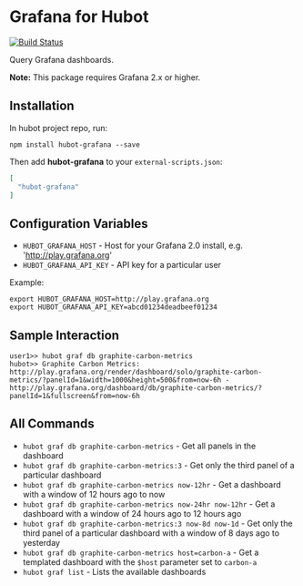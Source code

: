 # Grafana for Hubot

[![Build Status](https://travis-ci.org/stephenyeargin/hubot-grafana.png)](https://travis-ci.org/stephenyeargin/hubot-grafana)

Query Grafana dashboards.

**Note:** This package requires Grafana 2.x or higher.

## Installation

In hubot project repo, run:

`npm install hubot-grafana --save`

Then add **hubot-grafana** to your `external-scripts.json`:

```json
[
  "hubot-grafana"
]
```

## Configuration Variables

- `HUBOT_GRAFANA_HOST` - Host for your Grafana 2.0 install, e.g. 'http://play.grafana.org'
- `HUBOT_GRAFANA_API_KEY` - API key for a particular user

Example:

```
export HUBOT_GRAFANA_HOST=http://play.grafana.org
export HUBOT_GRAFANA_API_KEY=abcd01234deadbeef01234
```

## Sample Interaction

```
user1>> hubot graf db graphite-carbon-metrics
hubot>> Graphite Carbon Metrics: http://play.grafana.org/render/dashboard/solo/graphite-carbon-metrics/?panelId=1&width=1000&height=500&from=now-6h - http://play.grafana.org/dashboard/db/graphite-carbon-metrics/?panelId=1&fullscreen&from=now-6h
```

## All Commands

- `hubot graf db graphite-carbon-metrics` - Get all panels in the dashboard
- `hubot graf db graphite-carbon-metrics:3` - Get only the third panel of a particular dashboard
- `hubot graf db graphite-carbon-metrics now-12hr` - Get a dashboard with a window of 12 hours ago to now
- `hubot graf db graphite-carbon-metrics now-24hr now-12hr` - Get a dashboard with a window of 24 hours ago to 12 hours ago
- `hubot graf db graphite-carbon-metrics:3 now-8d now-1d` - Get only the third panel of a particular dashboard with a window of 8 days ago to yesterday
- `hubot graf db graphite-carbon-metrics host=carbon-a` - Get a templated dashboard with the `$host` parameter set to `carbon-a`
- `hubot graf list` - Lists the available dashboards

